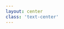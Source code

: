 ```yaml
---
layout: center
class: 'text-center'
---
```


<ChapterCard 
  chapterNumber="Chapter 6" 
  title="Why AI Loves Modular"
  subtitle="Better context for AI assistants"
/>
